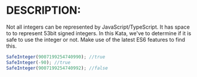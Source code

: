 # DESCRIPTION:

Not all integers can be represented by JavaScript/TypeScript. It has space to to represent 53bit signed integers. In this Kata, we've to determine if it is safe to use the integer or not. Make use of the latest ES6 features to find this.

```ts
SafeInteger(9007199254740990); //true
SafeInteger(-90); //true
SafeInteger(9007199254740992); //false
```
